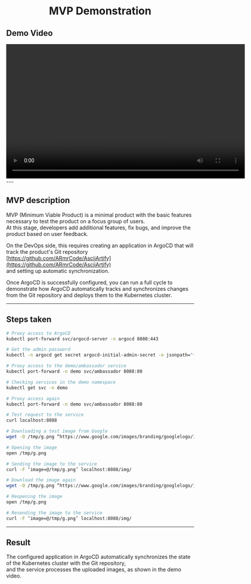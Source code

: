 
<h1 align="center">MVP Demonstration</h1>

## Demo Video

<video width="640" height="360" controls>
  <source src="https://example.com/video.mp4" type="video/mp4" />
  Your browser does not support the video tag.
</video>
---

## MVP description

MVP (Minimum Viable Product) is a minimal product with the basic features necessary to test the product on a focus group of users.  
At this stage, developers add additional features, fix bugs, and improve the product based on user feedback.

On the DevOps side, this requires creating an application in ArgoCD that will track the product's Git repository  
[https://github.com/ARmrCode/AsciiArtify](https://github.com/ARmrCode/AsciiArtify)  
and setting up automatic synchronization.

Once ArgoCD is successfully configured, you can run a full cycle to demonstrate how ArgoCD automatically tracks and synchronizes changes from the Git repository and deploys them to the Kubernetes cluster.

---

## Steps taken

```bash
# Proxy access to ArgoCD
kubectl port-forward svc/argocd-server -n argocd 8080:443

# Get the admin password
kubectl -n argocd get secret argocd-initial-admin-secret -o jsonpath="{.data.password}" | base64 -d; echo

# Proxy access to the demo/ambassador service
kubectl port-forward -n demo svc/ambassador 8088:80

# Checking services in the demo namespace
kubectl get svc -n demo

# Proxy access again
kubectl port-forward -n demo svc/ambassador 8088:80

# Test request to the service
curl localhost:8088

# Downloading a test image from Google
wget -O /tmp/g.png “https://www.google.com/images/branding/googlelogo/1x/googlelogo_color_272x92dp.png”

# Opening the image
open /tmp/g.png 

# Sending the image to the service
curl -F ‘image=@/tmp/g.png’ localhost:8088/img/

# Download the image again
wget -O /tmp/g.png “https://www.google.com/images/branding/googlelogo/1x/googlelogo_color_272x92dp.png”

# Reopening the image
open /tmp/g.png 

# Resending the image to the service
curl -F ‘image=@/tmp/g.png’ localhost:8088/img/
```

---

## Result
The configured application in ArgoCD automatically synchronizes the state of the Kubernetes cluster with the Git repository,  
and the service processes the uploaded images, as shown in the demo video.
